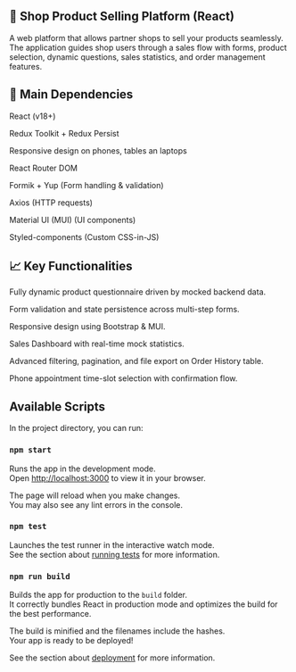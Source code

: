 
## 🛒 Shop Product Selling Platform (React)
A web platform that allows partner shops to sell your products seamlessly. The application guides shop users through a sales flow with forms, product selection, dynamic questions, sales statistics, and order management features.

## 🧪 Main Dependencies
React (v18+)

Redux Toolkit + Redux Persist

Responsive design on phones, tables an laptops

React Router DOM

Formik + Yup (Form handling & validation)

Axios (HTTP requests)

Material UI (MUI) (UI components)

Styled-components (Custom CSS-in-JS)

## 📈 Key Functionalities
Fully dynamic product questionnaire driven by mocked backend data.

Form validation and state persistence across multi-step forms.

Responsive design using Bootstrap & MUI.

Sales Dashboard with real-time mock statistics.

Advanced filtering, pagination, and file export on Order History table.

Phone appointment time-slot selection with confirmation flow.

## Available Scripts

In the project directory, you can run:

### `npm start`

Runs the app in the development mode.\
Open [http://localhost:3000](http://localhost:3000) to view it in your browser.

The page will reload when you make changes.\
You may also see any lint errors in the console.

### `npm test`

Launches the test runner in the interactive watch mode.\
See the section about [running tests](https://facebook.github.io/create-react-app/docs/running-tests) for more information.

### `npm run build`

Builds the app for production to the `build` folder.\
It correctly bundles React in production mode and optimizes the build for the best performance.

The build is minified and the filenames include the hashes.\
Your app is ready to be deployed!

See the section about [deployment](https://facebook.github.io/create-react-app/docs/deployment) for more information.


